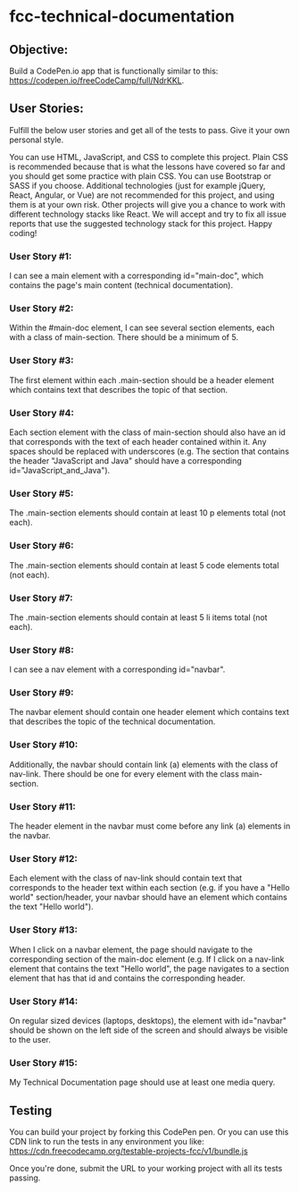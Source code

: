 # fcc-technical-documentation



## Objective: 
Build a CodePen.io app that is functionally similar to this: https://codepen.io/freeCodeCamp/full/NdrKKL.

## User Stories:
Fulfill the below user stories and get all of the tests to pass. Give it your own personal style.

You can use HTML, JavaScript, and CSS to complete this project. Plain CSS is recommended because that is what the lessons have covered so far and you should get some practice with plain CSS. You can use Bootstrap or SASS if you choose. Additional technologies (just for example jQuery, React, Angular, or Vue) are not recommended for this project, and using them is at your own risk. Other projects will give you a chance to work with different technology stacks like React. We will accept and try to fix all issue reports that use the suggested technology stack for this project. Happy coding!

### User Story #1: 
I can see a main element with a corresponding id="main-doc", which contains the page's main content (technical documentation).

### User Story #2: 
Within the #main-doc element, I can see several section elements, each with a class of main-section. There should be a minimum of 5.

### User Story #3: 
The first element within each .main-section should be a header element which contains text that describes the topic of that section.

### User Story #4: 
Each section element with the class of main-section should also have an id that corresponds with the text of each header contained within it. Any spaces should be replaced with underscores (e.g. The section that contains the header "JavaScript and Java" should have a corresponding id="JavaScript_and_Java").

### User Story #5: 
The .main-section elements should contain at least 10 p elements total (not each).

### User Story #6: 
The .main-section elements should contain at least 5 code elements total (not each).

### User Story #7: 
The .main-section elements should contain at least 5 li items total (not each).

### User Story #8: 
I can see a nav element with a corresponding id="navbar".

### User Story #9: 
The navbar element should contain one header element which contains text that describes the topic of the technical documentation.

### User Story #10: 
Additionally, the navbar should contain link (a) elements with the class of nav-link. There should be one for every element with the class main-section.

### User Story #11: 
The header element in the navbar must come before any link (a) elements in the navbar.

### User Story #12: 
Each element with the class of nav-link should contain text that corresponds to the header text within each section (e.g. if you have a "Hello world" section/header, your navbar should have an element which contains the text "Hello world").

### User Story #13: 
When I click on a navbar element, the page should navigate to the corresponding section of the main-doc element (e.g. If I click on a nav-link element that contains the text "Hello world", the page navigates to a section element that has that id and contains the corresponding header.

### User Story #14: 
On regular sized devices (laptops, desktops), the element with id="navbar" should be shown on the left side of the screen and should always be visible to the user.

### User Story #15: 
My Technical Documentation page should use at least one media query.

## Testing
You can build your project by forking this CodePen pen. Or you can use this CDN link to run the tests in any environment you like: https://cdn.freecodecamp.org/testable-projects-fcc/v1/bundle.js

Once you're done, submit the URL to your working project with all its tests passing.

